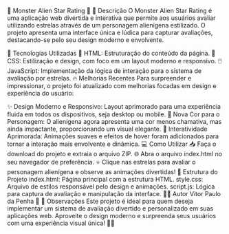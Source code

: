 🌟 Monster Alien Star Rating 👾
📖 Descrição
O Monster Alien Star Rating é uma aplicação web divertida e interativa que permite aos usuários avaliar utilizando estrelas através de um personagem alienígena estilizado. O projeto apresenta uma interface única e lúdica para capturar avaliações, destacando-se pelo seu design moderno e envolvente.

🚀 Tecnologias Utilizadas
📝 HTML: Estruturação do conteúdo da página.
🎨 CSS: Estilização e design, com foco em um layout moderno e responsivo.
🖱️ JavaScript: Implementação da lógica de interação para o sistema de avaliação por estrelas.
🔥 Melhorias Recentes
Para surpreender e impressionar, o projeto foi atualizado com melhorias focadas em design e experiência do usuário:

✨ Design Moderno e Responsivo: Layout aprimorado para uma experiência fluida em todos os dispositivos, seja desktop ou mobile.
🎨 Nova Cor para o Personagem: O alienígena agora apresenta uma cor menos chamativa, mas ainda impactante, proporcionando um visual elegante.
💫 Interatividade Aprimorada: Animações suaves e efeitos de hover foram adicionados para tornar a interação mais envolvente e dinâmica.
💻 Como Utilizar
📥 Faça o download do projeto e extraia o arquivo ZIP.
🌐 Abra o arquivo index.html no seu navegador de preferência.
⭐ Clique nas estrelas para avaliar o personagem alienígena e observe as animações divertidas!
📂 Estrutura do Projeto
index.html: Página principal com a estrutura HTML.
style.css: Arquivo de estilos responsável pelo design e animações.
script.js: Lógica para captura de avaliação e manipulação da interface.
🧑‍💻 Autor
Vitor Paulo da Penha 💼
📌 Observações
Este projeto é ideal para quem deseja implementar um sistema de avaliação divertido e personalizado em suas aplicações web. Aproveite o design moderno e surpreenda seus usuários com uma experiência visual única! 🚀✨
